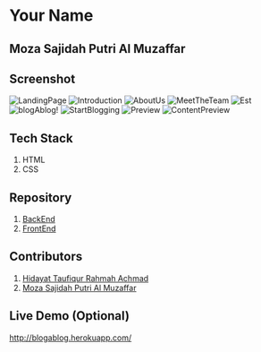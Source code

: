 # Your Name
## Moza Sajidah Putri Al Muzaffar

## Screenshot
![LandingPage](https://github.com/svnflxvver/prepation-task-se/blob/main/MozaSajidahPutriAlMuzaffar/Screenshots/Landingpage.png)
![Introduction](https://github.com/svnflxvver/prepation-task-se/blob/main/MozaSajidahPutriAlMuzaffar/Screenshots/Introduction.png)
![AboutUs](https://github.com/svnflxvver/prepation-task-se/blob/main/MozaSajidahPutriAlMuzaffar/Screenshots/AboutUs.png)
![MeetTheTeam](https://github.com/svnflxvver/prepation-task-se/blob/main/MozaSajidahPutriAlMuzaffar/Screenshots/MeetTheTeam.png)
![Est](https://github.com/svnflxvver/prepation-task-se/blob/main/MozaSajidahPutriAlMuzaffar/Screenshots/Est.png)
![blogAblog!](https://github.com/svnflxvver/prepation-task-se/blob/main/MozaSajidahPutriAlMuzaffar/Screenshots/blogAblog!.png)
![StartBlogging](https://github.com/svnflxvver/prepation-task-se/blob/main/MozaSajidahPutriAlMuzaffar/Screenshots/StartBlogging.png)
![Preview](https://github.com/svnflxvver/prepation-task-se/blob/main/MozaSajidahPutriAlMuzaffar/Screenshots/Preview.png)
![ContentPreview](https://github.com/svnflxvver/prepation-task-se/blob/main/MozaSajidahPutriAlMuzaffar/Screenshots/ContentPreview.png)

## Tech Stack
1. HTML
2. CSS

## Repository
1. [BackEnd](https://github.com/hidayattaufiqur/blogAblog-Backend)
2. [FrontEnd](https://github.com/svnflxvver/blogAblog-Frontend)

## Contributors

1. [Hidayat Taufiqur Rahmah Achmad](https://github.com/hidayattaufiqur)
2. [Moza Sajidah Putri Al Muzaffar](https://github.com/svnflxvver)

## Live Demo  (Optional)
http://blogablog.herokuapp.com/
